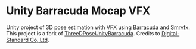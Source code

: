 # Unity Barracuda Mocap VFX

Unity project of 3D pose estimation with VFX using [Barracuda](https://github.com/Unity-Technologies/barracuda-release) and [Smrvfx](https://github.com/keijiro/Smrvfx). This project is a fork of [ThreeDPoseUnityBarracuda](https://github.com/digital-standard/ThreeDPoseUnityBarracuda). Credits to [Digital-Standard Co, Ltd](https://digital-standard.com/).
